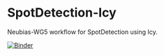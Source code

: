 # SpotDetection-Icy
Neubias-WG5 workflow for SpotDetection using Icy.

[![Binder](https://mybinder.org/badge_logo.svg)](https://mybinder.org/v2/gh/Neubias-WG5/Jupyter_SpotDetection-Icy.git/v1.2?filepath=2D_Spot_Detection_with_Icy.ipynb)

